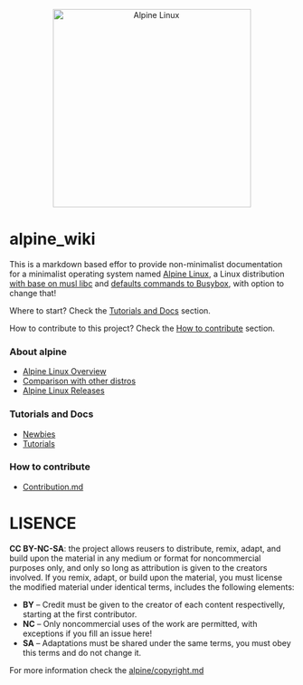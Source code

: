 <p align="center">
  <img src="https://codeberg.org/repo-avatars/36054-748761d616a7bf1d6849e904aee637dc" alt="Alpine Linux" width="350" />
</p>

# alpine_wiki

This is a markdown based effor to provide non-minimalist documentation 
for a minimalist operating system named [Alpine Linux](alpine/about.md), 
a Linux distribution [with base on musl libc](alpine/base-with-muslc-and-busybox.md#base-with-muslc) 
and [defaults commands to Busybox](alpine/base-with-muslc-and-busybox.md#defaults-to-busybox), 
with option to change that!

Where to start? Check the [Tutorials and Docs](#tutorials-and-docs) section.

How to contribute to this project? Check the [How to contribute](#how-to-contribute) section.

### About alpine

* [Alpine Linux Overview](alpine/README.md)
* [Comparison with other distros](alpine/comparison-with-other-distros.md)
* [Alpine Linux Releases](alpine/releases.md)

### Tutorials and Docs

* [Newbies](newbie/README.md)
* [Tutorials](tutorials/README.md)

### How to contribute

* [Contribution.md](alpine/contribution.md)

# LISENCE

**CC BY-NC-SA**: the project allows reusers to distribute, remix, adapt, and build upon the material 
in any medium or format for noncommercial purposes only, and only so long as attribution is given 
to the creators involved. If you remix, adapt, or build upon the material, you must license the modified 
material under identical terms,  includes the following elements:

* **BY**  – Credit must be given to the creator of each content respectivelly, starting at the first contributor.
* **NC**  – Only noncommercial uses of the work are permitted, with exceptions if you fill an issue here!
* **SA**  – Adaptations must be shared under the same terms, you must obey this terms and do not change it.

For more information check the [alpine/copyright.md](alpine/copyright.md)

